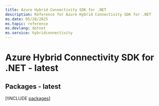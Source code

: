 ```yaml
---
title: Azure Hybrid Connectivity SDK for .NET
description: Reference for Azure Hybrid Connectivity SDK for .NET
ms.date: 05/28/2025
ms.topic: reference
ms.devlang: dotnet
ms.service: hybridconnectivity
---
```

# Azure Hybrid Connectivity SDK for .NET - latest
## Packages - latest
[!INCLUDE [packages](hybrid-connectivity-index.md)]